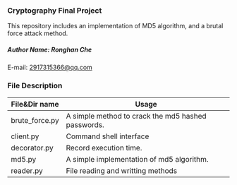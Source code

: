 ### Cryptography Final Project
This repository includes an implementation of MD5 algorithm, and a brutal force attack method.
##### Author Name: Ronghan Che
E-mail: 2917315366@qq.com

### File Description 
|  File&Dir name   | Usage  |
|  ----  | ----  |
| brute_force.py |              A simple method to crack the md5 hashed passwords. 
| client.py |                   Command shell interface 
| decorator.py |                Record execution time. 
| md5.py |     		              A simple implementation of md5 algorithm.  
| reader.py |                   File reading and writting methods
